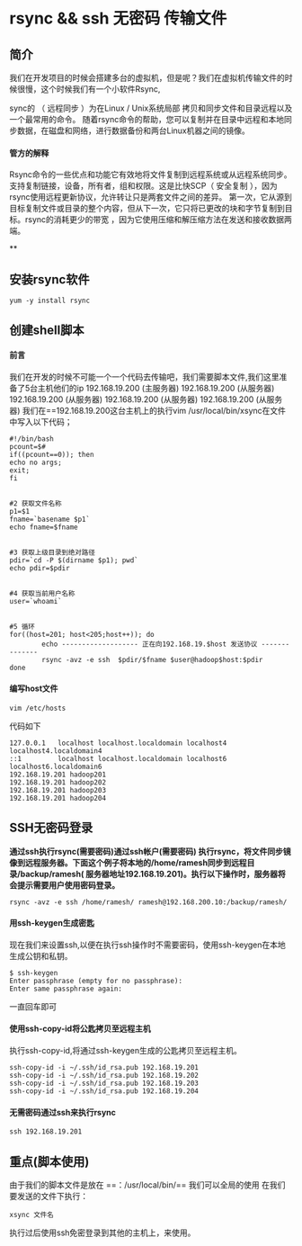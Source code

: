 # rsync && ssh 无密码 传输文件

## 简介

我们在开发项目的时候会搭建多台的虚拟机，但是呢？我们在虚拟机传输文件的时候很慢，这个时候我们有一个小软件Rsync,

sync的 （ 远程同步 ）为在Linux / Unix系统局部 拷贝和同步文件和目录远程以及一个最常用的命令。
随着rsync命令的帮助，您可以复制并在目录中远程和本地同步数据，在磁盘和网络，进行数据备份和两台Linux机器之间的镜像。

#### 管方的解释

Rsync命令的一些优点和功能它有效地将文件复制到远程系统或从远程系统同步。支持复制链接，设备，所有者，组和权限。这是比快SCP（
安全复制 ），因为rsync使用远程更新协议，允许转让只是两套文件之间的差异。
第一次，它从源到目标复制文件或目录的整个内容，但从下一次，它只将已更改的块和字节复制到目标。rsync的消耗更少的带宽
，因为它使用压缩和解压缩方法在发送和接收数据两端。

**

## 安装rsync软件

``` shell
yum -y install rsync
```

## 创建shell脚本

#### 前言

我们在开发的时候不可能一个一个代码去传输吧，我们需要脚本文件,我们这里准备了5台主机他们的ip
192.168.19.200 (主服务器)
192.168.19.200 (从服务器)
192.168.19.200 (从服务器)
192.168.19.200 (从服务器)
192.168.19.200 (从服务器)
我们在==192.168.19.200这台主机上的执行vim /usr/local/bin/xsync在文件中写入以下代码；

``` shell
#!/bin/bash
pcount=$#
if((pcount==0)); then
echo no args;
exit;
fi
 
 
#2 获取文件名称
p1=$1
fname=`basename $p1`
echo fname=$fname
 
 
#3 获取上级目录到绝对路径
pdir=`cd -P $(dirname $p1); pwd`
echo pdir=$pdir
 
 
#4 获取当前用户名称
user=`whoami`
 
 
#5 循环
for((host=201; host<205;host++)); do
        echo ------------------- 正在向192.168.19.$host 发送协议 --------------
        rsync -avz -e ssh  $pdir/$fname $user@hadoop$host:$pdir
done

```

#### 编写host文件

``` shell
vim /etc/hosts
```

代码如下

``` shell
127.0.0.1   localhost localhost.localdomain localhost4 localhost4.localdomain4
::1         localhost localhost.localdomain localhost6 localhost6.localdomain6
192.168.19.201 hadoop201
192.168.19.201 hadoop202
192.168.19.201 hadoop203
192.168.19.201 hadoop204
```

## SSH无密码登录

**通过ssh执行rsync(需要密码)通过ssh帐户(需要密码)
执行rsync，将文件同步镜像到远程服务器。下面这个例子将本地的/home/ramesh同步到远程目录/backup/ramesh(
服务器地址192.168.19.201)。执行以下操作时，服务器将会提示需要用户使用密码登录。**

```shell
rsync -avz -e ssh /home/ramesh/ ramesh@192.168.200.10:/backup/ramesh/
```

#### 用ssh-keygen生成密匙

现在我们来设置ssh,以便在执行ssh操作时不需要密码，使用ssh-keygen在本地生成公钥和私钥。

``` shell
$ ssh-keygen
Enter passphrase (empty for no passphrase):
Enter same passphrase again:
```

一直回车即可

#### 使用ssh-copy-id将公匙拷贝至远程主机

执行ssh-copy-id,将通过ssh-keygen生成的公匙拷贝至远程主机。

``` shell
ssh-copy-id -i ~/.ssh/id_rsa.pub 192.168.19.201
ssh-copy-id -i ~/.ssh/id_rsa.pub 192.168.19.202
ssh-copy-id -i ~/.ssh/id_rsa.pub 192.168.19.203
ssh-copy-id -i ~/.ssh/id_rsa.pub 192.168.19.204
```

#### 无需密码通过ssh来执行rsync

```shell
ssh 192.168.19.201
```

## 重点(脚本使用)

由于我们的脚本文件是放在 ==：/usr/local/bin/== 我们可以全局的使用
在我们要发送的文件下执行：

```shell
xsync 文件名 
```

执行过后使用ssh免密登录到其他的主机上，来使用。


